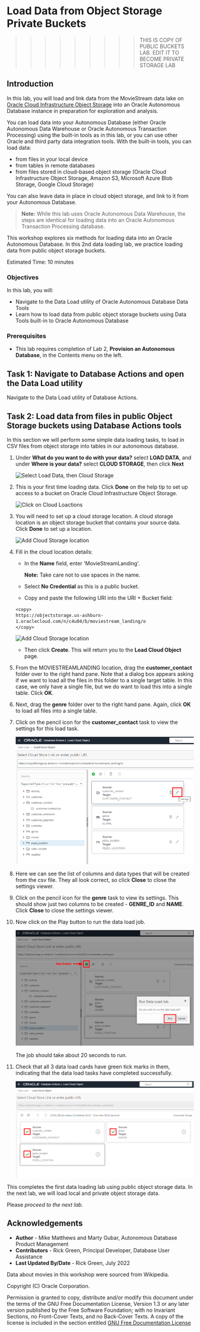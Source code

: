 # Load Data from Object Storage Private Buckets
>>>>>>>>> THIS IS COPY OF PUBLIC BUCKETS LAB. EDIT IT TO BECOME PRIVATE STORAGE LAB

## Introduction

In this lab, you will load and link data from the MovieStream data lake on [Oracle Cloud Infrastructure Object Storage](https://www.oracle.com/cloud/storage/object-storage.html) into an Oracle Autonomous Database instance in preparation for exploration and analysis.

You can load data into your Autonomous Database (either Oracle Autonomous Data Warehouse or Oracle Autonomous Transaction Processing) using the built-in tools as in this lab, or you can use other Oracle and third party data integration tools. With the built-in tools, you can load data:

+ from files in your local device
+ from tables in remote databases
+ from files stored in cloud-based object storage (Oracle Cloud Infrastructure Object Storage, Amazon S3, Microsoft Azure Blob Storage, Google Cloud Storage)

You can also leave data in place in cloud object storage, and link to it from your Autonomous Database.

> **Note:** While this lab uses Oracle Autonomous Data Warehouse, the steps are identical for loading data into an Oracle Autonomous Transaction Processing database.

This workshop explores six methods for loading data into an Oracle Autonomous Database. In this 2nd data loading lab, we practice loading data from public object storage buckets.

Estimated Time: 10 minutes

### Objectives

In this lab, you will:
* Navigate to the Data Load utility of Oracle Autonomous Database Data Tools
* Learn how to load data from public object storage buckets using Data Tools built-in to Oracle Autonomous Database

### Prerequisites

- This lab requires completion of Lab 2, **Provision an Autonomous Database**, in the Contents menu on the left.

## Task 1: Navigate to Database Actions and open the Data Load utility

Navigate to the Data Load utility of Database Actions.

[](include:adb-goto-data-load-utility.md)

## Task 2: Load data from files in public Object Storage buckets using Database Actions tools

In this section we will perform some simple data loading tasks, to load in CSV files from object storage into tables in our autonomous database.

1. Under **What do you want to do with your data?** select **LOAD DATA**, and under **Where is your data?** select **CLOUD STORAGE**, then click **Next**

    ![Select Load Data, then Cloud Storage](images/loadfromstorage.png)

2. This is your first time loading data. Click **Done** on the help tip to set up access to a bucket on Oracle Cloud Infrastructure Object Storage.

    ![Click on Cloud Loactions](images/add-cloud-storage.png)

3. You will need to set up a cloud storage location. A cloud storage location is an object storage bucket that contains your source data. Click **Done** to set up a location.

    ![Add Cloud Storage location](images/goto_addcloudstorage.png)

4. Fill in the cloud location details:

    - In the **Name** field, enter 'MovieStreamLanding'.

      **Note:** Take care not to use spaces in the name.

    - Select **No Credential** as this is a public bucket.

    - Copy and paste the following URI into the URI + Bucket field:

    ```
    <copy>
    https://objectstorage.us-ashburn-1.oraclecloud.com/n/c4u04/b/moviestream_landing/o
    </copy>
    ```

    ![Add Cloud Storage location](images/addcloudstorage-details.png)

    - Then click **Create**. This will return you to the **Load Cloud Object** page.

5. From the MOVIESTREAMLANDING location, drag the **customer_contact** folder over to the right hand pane. Note that a dialog box appears asking if we want to load all the files in this folder to a single target table. In this case, we only have a single file, but we do want to load this into a single table. Click **OK**.

6. Next, drag the **genre** folder over to the right hand pane. Again, click **OK** to load all files into a single table.

7. Click on the pencil icon for the **customer_contact** task to view the settings for this load task.

    ![View settings for customer_contact load task](images/cc_viewsettings.png)

8. Here we can see the list of columns and data types that will be created from the csv file. They all look correct, so click **Close** to close the settings viewer.

9. Click on the pencil icon for the **genre** task to view its settings. This should show just two columns to be created - **GENRE_ID** and **NAME**. Click **Close** to close the settings viewer.

10. Now click on the Play button to run the data load job.

    ![Run the data load job](images/rundataload.png)

    The job should take about 20 seconds to run.

11. Check that all 3 data load cards have green tick marks in them, indicating that the data load tasks have completed successfully.

    ![Check the job is completed](images/loadcompleted.png)

This completes the first data loading lab using public object storage data. In the next lab, we will load local and private object storage data.

Please *proceed to the next lab*.

## Acknowledgements

* **Author** - Mike Matthews and Marty Gubar, Autonomous Database Product Management
* **Contributors** -  Rick Green, Principal Developer, Database User Assistance
* **Last Updated By/Date** - Rick Green, July 2022

Data about movies in this workshop were sourced from Wikipedia.

Copyright (C) Oracle Corporation.

Permission is granted to copy, distribute and/or modify this document
under the terms of the GNU Free Documentation License, Version 1.3
or any later version published by the Free Software Foundation;
with no Invariant Sections, no Front-Cover Texts, and no Back-Cover Texts.
A copy of the license is included in the section entitled [GNU Free Documentation License](files/gnu-free-documentation-license.txt)
